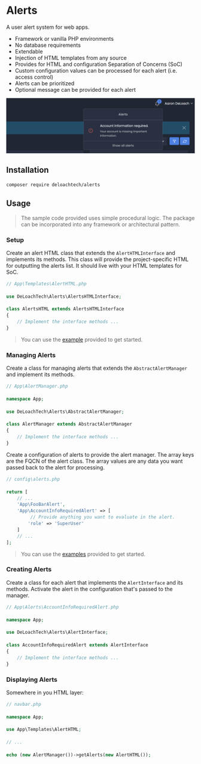 Alerts
======

A user alert system for web apps.

* Framework or vanilla PHP environments
* No database requirements
* Extendable
* Injection of HTML templates from any source
* Provides for HTML and configuration Separation of Concerns (SoC)
* Custom configuration values can be processed for each alert (i.e. access control)
* Alerts can be prioritized
* Optional message can be provided for each alert


![Example alerts.](example/alerts.png)

Installation
------------


```bash
composer require deloachtech/alerts
```


Usage
-----

> The sample code provided uses simple procedural logic. The package can be incorporated into any framework or architectural pattern.

### Setup

Create an alert HTML class that extends the `AlertHTMLInterface` and implements its methods. This class will provide the project-specific HTML for outputting the alerts list. It should live with your HTML templates for SoC.

```php
// App\Templates\AlertHTML.php

use DeLoachTech\Alerts\AlertsHTMLInterface;

class AlertsHTML extends AlertsHTMLInterface
{
    // Implement the interface methods ...
}
```

> You can use the [example](https://github.com/deloachtech/alerts/blob/main/example/AlertsHTML.php) provided to get started.


### Managing Alerts

Create a class for managing alerts that extends the `AbstractAlertManager` and implement its methods.


```php
// App\AlertManager.php

namespace App;

use DeLoachTech\Alerts\AbstractAlertManager;

class AlertManager extends AbstractAlertManager
{
    // Implement the interface methods ...
}
```

Create a configuration of alerts to provide the alert manager. The array keys are the FQCN of the alert class. The array values are any data you want passed back to the alert for processing.

```php
// config\alerts.php

return [
    // ...
    'App\FooBarAlert',
    'App\AccountInfoRequiredAlert' => [
         // Provide anything you want to evaluate in the alert.
        'role' => 'SuperUser'
    ]
    // ...
];
```

> You can use the [examples](https://github.com/deloachtech/alerts/tree/main/example) provided to get started.


### Creating Alerts

Create a class for each alert that implements the `AlertInterface` and its methods. Activate the alert in the configuration that's passed to the manager.


```php
// App\Alerts\AccountInfoRequiredAlert.php

namespace App;

use DeLoachTech\Alerts\AlertInterface;

class AccountInfoRequiredAlert extends AlertInterface
{
    // Implement the interface methods ...    
}
```


### Displaying Alerts

Somewhere in you HTML layer:

```php
// navbar.php

namespace App;

use App\Templates\AlertHTML;

// ...

echo (new AlertManager())->getAlerts(new AlertHTML());
```


